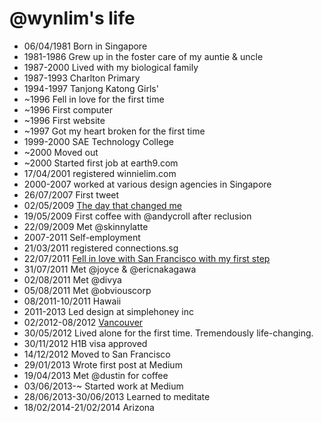 @wynlim's life
===============

- 06/04/1981 Born in Singapore
- 1981-1986 Grew up in the foster care of my auntie & uncle
- 1987-2000 Lived with my biological family
- 1987-1993 Charlton Primary 
- 1994-1997 Tanjong Katong Girls'
- ~1996 Fell in love for the first time
- ~1996 First computer
- ~1996 First website
- ~1997 Got my heart broken for the first time
- 1999-2000 SAE Technology College
- ~2000 Moved out
- ~2000 Started first job at earth9.com
- 17/04/2001 registered winnielim.com
- 2000-2007 worked at various design agencies in Singapore
- 26/07/2007 First tweet
- 02/05/2009 [The day that changed me](https://medium.com/fragmented-musings/d20ab933ff98)
- 19/05/2009 First coffee with @andycroll after reclusion
- 22/09/2009 Met @skinnylatte
- 2007-2011 Self-employment
- 21/03/2011 registered connections.sg
- 22/07/2011 [Fell in love with San Francisco with my first step](http://fragmentedposterous.wordpress.com/2011/07/23/day-one-sf/)
- 31/07/2011 Met @joyce & @ericnakagawa
- 02/08/2011 Met @divya
- 05/08/2011 Met @obviouscorp
- 08/2011-10/2011 Hawaii
- 2011-2013 Led design at simplehoney inc
- 02/2012-08/2012 [Vancouver](http://fragmentedposterous.wordpress.com/2012/07/29/what-i-have-learnt-in-vancouver/)
- 30/05/2012 Lived alone for the first time. Tremendously life-changing.
- 30/11/2012 H1B visa approved
- 14/12/2012 Moved to San Francisco
- 29/01/2013 Wrote first post at Medium
- 19/04/2013 Met @dustin for coffee
- 03/06/2013-~ Started work at Medium
- 28/06/2013-30/06/2013 Learned to meditate
- 18/02/2014-21/02/2014 Arizona
